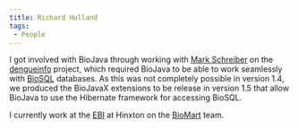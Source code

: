 ```yaml
---
title: Richard Holland
tags:
 - People
---
```


I got involved with BioJava through working with [Mark
Schreiber](User:Mark "wikilink") on the
[dengueinfo](http://www.dengueinfo.org/) project, which required BioJava
to be able to work seamlessly with [BioSQL](http://biosql.org/)
databases. As this was not completely possible in version 1.4, we
produced the BioJavaX extensions to be release in version 1.5 that allow
BioJava to use the Hibernate framework for accessing BioSQL.

I currently work at the [EBI](http://www.ebi.ac.uk/) at Hinxton on the
[BioMart](http://www.biomart.org) team.
